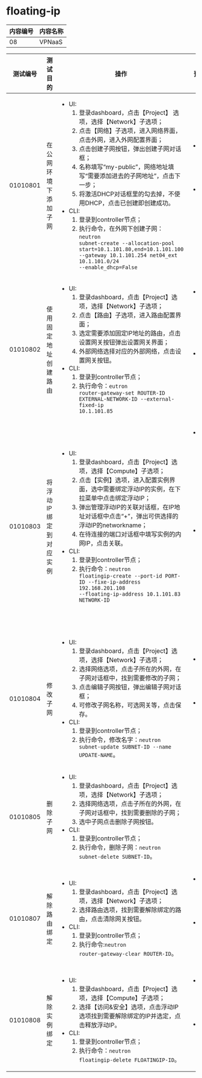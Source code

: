 # floating-ip
|内容编号|内容名称|
|--------|--------|
|08|VPNaaS|

|测试编号|测试目的|操作|预期结果|实际结果|备注|Rally/Tempest/None|
|--------|--------|----|--------|--------|----|------------------|
|01010801|在公网环境下添加子网|<ul><li>UI:<ol><li>登录dashboard，点击【Project】 选项，选择【Network】子选项；</li><li>点击【网络】子选项，进入网络界面，点击外网，进入外网配置界面；</li><li>点击创建子网按钮，弹出创建子网对话框；</li><li>名称填写“my-public”，网络地址填写“需要添加进去的子网地址”，点击下一步；</li><li>将激活DHCP对话框里的勾去掉，不使用DHCP，点击已创建即创建成功。</li></ol></li><li>CLI:<ol><li>登录到controller节点；</li><li>执行命令，在外网下创建子网：<code>neutron subnet-create --allocation-pool start=10.1.101.80,end=10.1.101.100 --gateway 10.1.101.254 net04_ext 10.1.101.0/24 --enable_dhcp=False</code>|<ul><li>UI:<ol><li>子网创建成功。</li></ol></li><li>CLI:<ol><li>子网创建成功。|||||
|01010802|使用固定地址创建路由|<ul><li>UI:<ol><li>登录dashboard，点击【Project】选项，选择【Network】子选项；</li><li>点击【路由】子选项，进入路由配置界面；</li><li>选定需要添加固定IP地址的路由，点击设置网关按钮弹出设置网关界面；</li><li>外部网络选择对应的外部网络，点击设置网关按钮。</li></ol></li><li>CLI:<ol><li>登录到controller节点；</li><li>执行命令：<code>eutron router-gateway-set ROUTER-ID EXTERNAL-NETWORK-ID --external-fixed-ip 10.1.101.85</code>|<ul><li>UI:<ol><li>子网IP绑定成为路由网关</li></ol></li><li>CLI:<ol><li>子网IP绑定成为路由网关。||分配给路由器的固定网关IP貌似是随机分配的|||
|01010803|将浮动IP绑定到对应实例|<ul><li>UI:<ol><li>登录dashboard，点击【Project】选项，选择【Compute】子选项；</li><li>点击【实例】选项，进入配置实例界面，选中需要绑定浮动IP的实例，在下拉菜单中点击绑定浮动IP；</li><li>弹出管理浮动IP的关联对话框，在IP地址对话框中点击“+”，弹出可供选择的浮动IP的networkname；</li><li>在待连接的端口对话框中填写实例的内网IP，点击关联。</li></ol></li><li>CLI:<ol><li>登录到controller节点；</li><li>执行命令：<code>neutron floatingip-create --port-id PORT-ID --fixe-ip-address 192.168.201.108 --floating-ip-address 10.1.101.83 NETWORK-ID</code>|<ul><li>UI:<ol><li>子网IP绑定成为实例外网与实例子网关联。</li></ol></li><li>CLI:<ol><li>子网IP绑定成为实例外网与实例子网关联。||图形化界面给实例绑定浮动IP时，不能绑定添加的子网|||
|01010804|修改子网|<ul><li>UI:<ol><li>登录dashboard，点击【Project】选项，选择【Network】子选项；</li><li>选择网络选项，点击子所在的外网，在子网对话框中，找到需要修改的子网；</li><li>点击编辑子网按钮，弹出编辑子网对话框；</li><li>可修改子网名称，可选网关等，点击保存。</li></ol></li><li>CLI:<ol><li>登录到controller节点；</li><li>执行命令，修改名字：<code>neutron subnet-update  SUBNET-ID --name UPDATE-NAME</code>。|<ul><li>UI:<ol><li>修改子网成功。</li></ol></li><li>CLI:<ol><li>修改子网成功。||其他的参数修改命令行方式一致|||
|01010805|删除子网|<ul><li>UI:<ol><li>登录dashboard，点击【Project】选项，选择【Network】子选项；</li><li>选择网络选项，点击子所在的外网，在子网对话框中，找到需要删除的子网；</li><li>选中子网点击删除子网按钮。</li></ol></li><li>CLI:<ol><li>登录到controller节点；</li><li>执行命令，删除子网：<code>neutron subnet-delete SUBNET-ID</code>。|||子网在未被使用的情况下才能成功删除|||
|01010807|解除路由绑定|<ul><li>UI:<ol><li>登录dashboard，点击【Project】选项，选择【Network】子选项；</li><li>选择路由选项，找到需要解除绑定的路由，点击清除网关按钮。</li></ol></li><li>CLI:<ol><li>登录到controller节点；</li><li>执行命令:<code>neutron router-gateway-clear ROUTER-ID</code>。|<ul><li>UI:<ol><li>删除子网成功。</li></ol></li><li>CLI:<ol><li>删除子网成功。|||||
|01010808|解除实例绑定|<ul><li>UI:<ol><li>登录dashboard，点击【Project】选项，选择【Compute】子选项；</li><li>选择【访问&安全】选项，点击浮动IP选项找到需要解除绑定的IP并选定，点击释放浮动IP。</li></ol></li><li>CLI:<ol><li>登录到controller节点；</li><li>执行命令：<code>neutron floatingip-delete FLOATINGIP-ID</code>。|<ul><li>UI:<ol><li>实例浮动IP释放。</li></ol></li><li>CLI:<ol><li>实例浮动IP释放。|||||


















